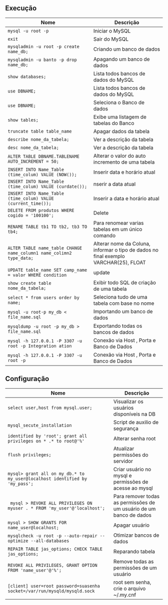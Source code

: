 

## Execução

| Nome | Descrição |
| ------ | ------ |
| `mysql -u root -p`| Iniciar o MySQL |
| `exit` | Sair do MySQL |
| `mysqladmin -u root -p create name_db;` | Criando um banco de dados |
| `mysqladmin -u banto -p drop name_db;` | Apagando um banco de dados |
| `show databases;` | Lista todos bancos de dados do MySQL |
| `use DBNAME;` | Lista todos bancos de dados do MySQL |
| `use DBNAME;` | Seleciona o Banco de dados |
| `show tables;` | Exibe uma listagem de tabelas do Banco |
| `truncate table table_name` | Apagar dados da tabela |
| `describe nome_da_tabela;` | Ver a descrição da tabela |
| `desc nome_da_tabela;` | Ver a descrição da tabela |
| `ALTER TABLE DBNAME.TABLENAME AUTO_INCREMENT = 50;` | Alterar o valor do auto incremento de uma tabela |
| `INSERT INTO Name_Table (time_colum) VALUE (NOW());` | Inserir data e horário atual |
| `INSERT INTO Name_Table (time_colum) VALUE (curdate());` | nserir a data atual |
| `INSERT INTO Name_Table (time_colum) VALUE (current_time());` | Inserir a data e horário atual |
| `DELETE FROM produtos WHERE cogido = '100100';` | Delete |
| `RENAME TABLE tb1 TO tb2, tb3 TO tb4;` | Para  renomear varias tabelas em um único comando |
| `ALTER TABLE name_table CHANGE name_column1 name_colimn2 type_data;` | Alterar nome da Coluna, informar o tipo de dados no final exemplo VARCHAR(25), FLOAT |
| `UPDATE table_name SET camp_name = valor WHERE condition` | update |
| `show create table nome_da_tabela;` | Exibir todo SQL de criação de uma tabela |
| `select * from users order by name;` | Seleciona tudo de uma tabela com base no nome |
| `mysql -u root-p my_db < file_name.sql` | Importando um banco de dados |
| `mysqldump -u root -p my_db > file_name.sql` | Exportando todas os bancos de dados |
| `mysql -h 127.0.0.1 -P 3307 -u root -p Integration ation` | Conexão via Host , Porta e Banco de Dados |
| `mysql -h 127.0.0.1 -P 3307 -u root -p `| Conexão via Host , Porta e Banco de Dados |

## Configuração

| Nome | Descrição |
| ------ | ------ |
| `select user,host from mysql.user;`| Visualizar os usuários disponíveis na DB |
| `mysql_secute_installation `| Script de auxilio de segurança  |
| `identified by 'root'; grant all privileges on * .* to root@'%' `| Alterar senha root |
| `flush privileges; `| Atualizar permissões do servidor |
| `mysql> grant all on my_db.* to my_user@localhost identified by 'my_pass'; `| Criar usuário no mysql e permissões de acesse ao mysql |
| ` mysql > REVOKE ALL PRIVILEGES ON myuser . * FROM 'my_user'@'localhost';`| Para remover todas as permissões de um usuário de um banco de dados |
| `mysql > SHOW GRANTS FOR name_user@localhost; `| Apagar usuário |
| `mysqlcheck -u root -p --auto-repair --optimize --all-databases`| Otimizar bancos de dados |
| `REPAIR TABLE jas_options; CHECK TABLE jas_options;`| Reparando tabela |
| `REVOKE ALL PRIVILEGES, GRANT OPTION FROM 'name_user'@'%';`| Remove todas as permissões de um usuário |
| `[client] user=root password=suasenha socket=/var/run/mysqld/mysqld.sock ` | root sem senha, crie o arquivo ~/.my.cnf |


